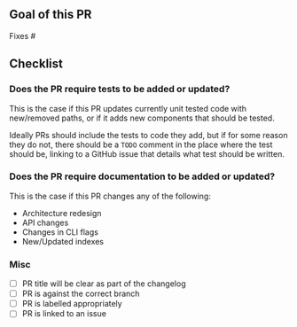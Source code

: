 ## Goal of this PR

Fixes #

## Checklist

### Does the PR require tests to be added or updated?

This is the case if this PR updates currently unit tested code with new/removed paths, or if it adds new components
that should be tested.

Ideally PRs should include the tests to code they add, but if for some reason they do not, there should be a `TODO`
comment in the place where the test should be, linking to a GitHub issue that details what test should be written.

### Does the PR require documentation to be added or updated?

This is the case if this PR changes any of the following:

* Architecture redesign
* API changes
* Changes in CLI flags
* New/Updated indexes

### Misc

- [ ] PR title will be clear as part of the changelog
- [ ] PR is against the correct branch
- [ ] PR is labelled appropriately
- [ ] PR is linked to an issue